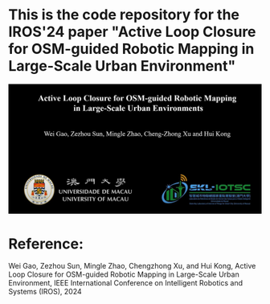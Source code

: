 # This is the code repository for the IROS'24 paper "Active Loop Closure for OSM-guided Robotic Mapping in Large-Scale Urban Environment"

[![Active Loop Closure for OSM-guided Robotic Mapping in Large-Scale Urban Environment](activeloopclosure.jpg)](https://www.youtube.com/watch?v=jHr28Vx-M-M "Active Loop Closure for OSM-guided Robotic Mapping in Large-Scale Urban Environment")


# Reference:
Wei Gao, Zezhou Sun, Mingle Zhao, Chengzhong Xu, and Hui Kong, Active Loop Closure for OSM-guided Robotic Mapping in Large-Scale Urban Environment, 
IEEE International Conference on Intelligent Robotics and Systems (IROS), 2024

